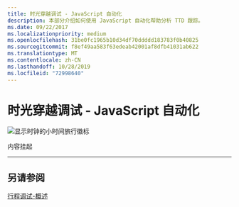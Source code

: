 ```yaml
---
title: 时光穿越调试 - JavaScript 自动化
description: 本部分介绍如何使用 JavaScript 自动化帮助分析 TTD 跟踪。
ms.date: 09/22/2017
ms.localizationpriority: medium
ms.openlocfilehash: 31be0fc1965b10d34df70ddddd183783f0b40825
ms.sourcegitcommit: f8ef49aa583f63edeab42001af8dfb41031ab622
ms.translationtype: MT
ms.contentlocale: zh-CN
ms.lasthandoff: 10/28/2019
ms.locfileid: "72998640"
---
```

# <a name="time-travel-debugging---javascript-automation"></a>时光穿越调试 - JavaScript 自动化

![显示时钟的小时间旅行徽标](images/ttd-time-travel-debugging-logo.png)

内容挂起

---

## <a name="see-also"></a>另请参阅

[行程调试-概述](time-travel-debugging-overview.md)
